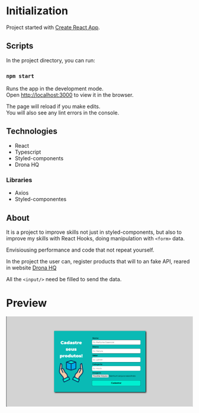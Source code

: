 # Initialization
Project started with [Create React App](https://github.com/facebook/create-react-app).

## Scripts
In the project directory, you can run:

### `npm start`

Runs the app in the development mode.\
Open [http://localhost:3000](http://localhost:3000) to view it in the browser.

The page will reload if you make edits.\
You will also see any lint errors in the console.

## Technologies
- React
- Typescript
- Styled-components
- Drona HQ

### Libraries
- Axios
- Styled-componentes

## About
It is a project to improve skills not just in styled-components, but also to improve my skills with React Hooks, doing manipulation with `<form>` data.

Envisiousing performance and code that not repeat yourself.

In the project the user can, register products that will to an fake API, reared in website [Drona HQ](https://apigenerator.dronahq.com/)

All the `<input/>` need be filled to send the data.

# Preview
<img src='./src/assets/preview-project.png' alt='photo-preview-home'/>